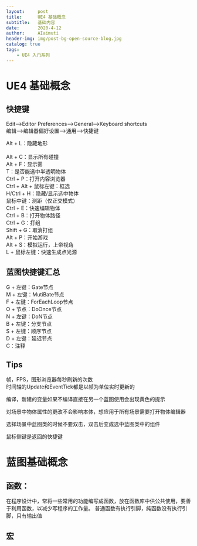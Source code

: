 ```yaml
---
layout:     post
title:      UE4 基础概念
subtitle:   基础内容
date:       2020-4-12
author:     AIaimuti
header-img: img/post-bg-open-source-blog.jpg
catalog: true
tags:
    - UE4 入门系列
---
```


# UE4 基础概念
## 快捷键
Edit-->Editor Preferences-->General-->Keyboard shortcuts<br>
编辑-->编辑器偏好设置-->通用-->快捷键

Alt + L：隐藏地形<br><br>
Alt + C：显示所有碰撞<br>
Alt + F：显示雾<br>
T：是否能选中半透明物体<br>
Ctrl + P：打开内容浏览器<br>
Ctrl + Alt + 鼠标左键：框选<br>
H/Ctrl + H：隐藏/显示选中物体<br>
鼠标中键：测距（仅正交模式）<br>
Ctrl + E：快速编辑物体<br>
Ctrl + B：打开物体路径<br>
Ctrl + G：打组<br>
Shift + G：取消打组<br>
Alt + P：开始游戏<br>
Alt + S：模拟运行，上帝视角<br>
L + 鼠标左键：快速生成点光源

## 蓝图快捷键汇总
G + 左键：Gate节点<br>
M + 左键：MutiBate节点<br>
F + 左键：ForEachLoop节点<br>
O + 节点：DoOnce节点<br>
N + 左键：DoN节点<br>
B + 左键：分支节点<br>
S + 左键：顺序节点<br>
D + 左键：延迟节点<br>
C：注释

## Tips
帧，FPS，图形浏览器每秒刷新的次数<br>
时间轴的Update和EventTick都是以帧为单位实时更新的

编译，新建的变量如果不编译直接在另一个蓝图使用会出现黄色的提示

对场景中物体属性的更改不会影响本体，想应用于所有场景需要打开物体编辑器

选择场景中蓝图类的时候不要双击，双击后变成选中蓝图类中的组件

鼠标侧键是返回的快捷键

# 蓝图基础概念

## 函数：
在程序设计中，常将一些常用的功能编写成函数，放在函数库中供公共使用，要善于利用函数，以减少写程序的工作量。
普通函数有执行引脚，纯函数没有执行引脚，只有输出值
## 宏



